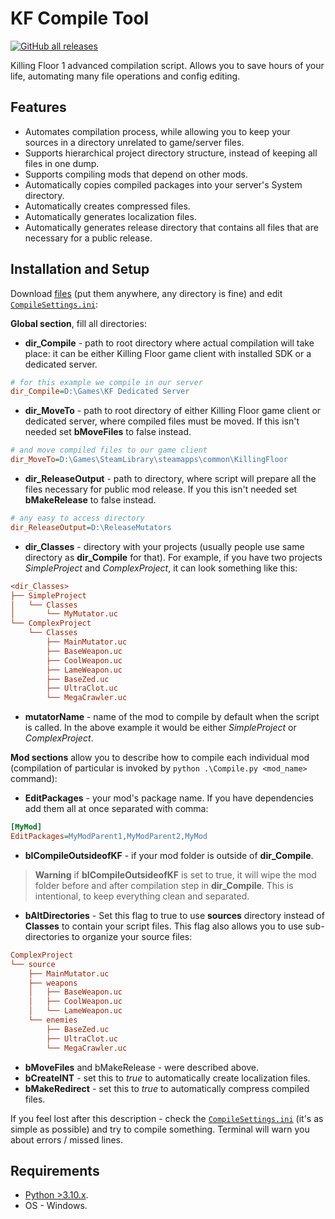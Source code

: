[`CompileSettings.ini`]: CompileSettings.ini

# KF Compile Tool

[![GitHub all releases](https://img.shields.io/github/downloads/InsultingPros/KFCompileTool/total)](https://github.com/InsultingPros/KFCompileTool/releases)

Killing Floor 1 advanced compilation script. Allows you to save hours of your life, automating many file operations and config editing.

## Features

- Automates compilation process, while allowing you to keep your sources in a directory unrelated to game/server files.
- Supports hierarchical project directory structure, instead of keeping all files in one dump.
- Supports compiling mods that depend on other mods.
- Automatically copies compiled packages into your server's System directory.
- Automatically creates compressed files.
- Automatically generates localization files.
- Automatically generates release directory that contains all files that are necessary for a public release.

## Installation and Setup

Download [files](https://github.com/InsultingPros/KFCompileTool/releases) (put them anywhere, any directory is fine) and edit [`CompileSettings.ini`]:

**Global section**, fill all directories:

- **dir_Compile** - path to root directory where actual compilation will take place: it can be either Killing Floor game client with installed SDK or a dedicated server.

```ini
# for this example we compile in our server
dir_Compile=D:\Games\KF Dedicated Server
```

- **dir_MoveTo** - path to root directory of either Killing Floor game client or dedicated server, where compiled files must be moved. If this isn't needed set **bMoveFiles** to false instead.

```ini
# and move compiled files to our game client
dir_MoveTo=D:\Games\SteamLibrary\steamapps\common\KillingFloor
```

- **dir_ReleaseOutput** - path to directory, where script will prepare all the files necessary for public mod release. If you this isn't needed set **bMakeRelease** to false instead.

```ini
# any easy to access directory
dir_ReleaseOutput=D:\ReleaseMutators
```

- **dir_Classes** - directory with your projects (usually people use same directory as **dir_Compile** for that). For example, if you have two projects *SimpleProject* and *ComplexProject*, it can look something like this:

```ini
<dir_Classes>
├── SimpleProject
│   └── Classes
│       └── MyMutator.uc
└── ComplexProject
    └── Classes
        ├── MainMutator.uc
        ├── BaseWeapon.uc
        ├── CoolWeapon.uc
        ├── LameWeapon.uc
        ├── BaseZed.uc
        ├── UltraClot.uc
        └── MegaCrawler.uc
```

- **mutatorName** - name of the mod to compile by default when the script is called. In the above example it would be either *SimpleProject* or *ComplexProject*.

**Mod sections** allow you to describe how to compile each individual mod (compilation of particular is invoked by `python .\Compile.py <mod_name>` command):

- **EditPackages** - your mod's package name. If you have dependencies add them all at once separated with comma:

```ini
[MyMod]
EditPackages=MyModParent1,MyModParent2,MyMod
```

- **bICompileOutsideofKF** - if your mod folder is outside of **dir_Compile**.

> **Warning** if **bICompileOutsideofKF** is set to true, it will wipe the mod folder before and after compilation step in **dir_Compile**. This is intentional, to keep everything clean and separated.

- **bAltDirectories** - Set this flag to true to use **sources** directory instead of **Classes** to contain your script files. This flag also allows you to use sub-directories to organize your source files:

```ini
ComplexProject
└── source
    ├── MainMutator.uc
    ├── weapons
    │   ├── BaseWeapon.uc
    │   ├── CoolWeapon.uc
    │   └── LameWeapon.uc
    └── enemies
        ├── BaseZed.uc
        ├── UltraClot.uc
        └── MegaCrawler.uc
```

- **bMoveFiles** and bMakeRelease - were described above.
- **bCreateINT** - set this to *true* to automatically create localization files.
- **bMakeRedirect** - set this to *true* to automatically compress compiled files.

If you feel lost after this description - check the [`CompileSettings.ini`] (it's as simple as possible) and try to compile something. Terminal will warn you about errors / missed lines.

## Requirements

- [Python >3.10.x](https://www.python.org/).
- OS - Windows.
